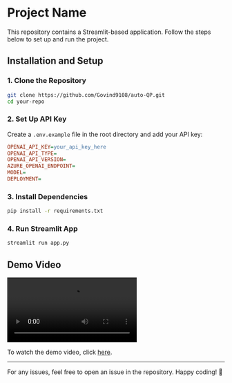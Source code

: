# Project Name

This repository contains a Streamlit-based application. Follow the steps below to set up and run the project.

## Installation and Setup

### 1. Clone the Repository
```bash
git clone https://github.com/Govind9108/auto-QP.git
cd your-repo
```

### 2. Set Up API Key
Create a `.env.example` file in the root directory and add your API key:
```ini
OPENAI_API_KEY=your_api_key_here
OPENAI_API_TYPE=
OPENAI_API_VERSION=
AZURE_OPENAI_ENDPOINT=
MODEL=
DEPLOYMENT=
```

### 3. Install Dependencies
```bash
pip install -r requirements.txt
```

### 4. Run Streamlit App
```bash
streamlit run app.py
```

## Demo Video

![Demo Video](video.mp4)

To watch the demo video, click [here](video.mp4).

---

For any issues, feel free to open an issue in the repository. Happy coding! 🚀

